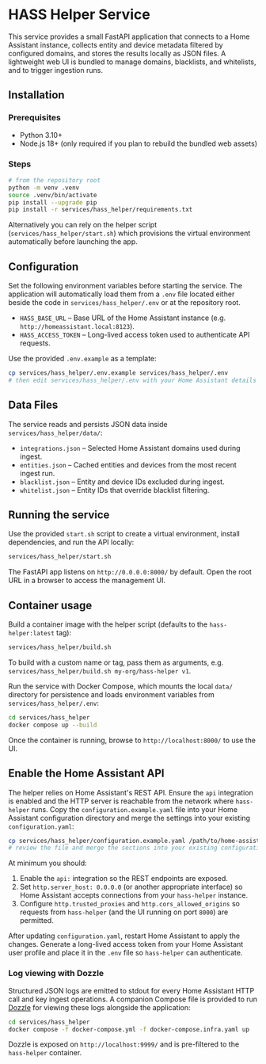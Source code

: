 # HASS Helper Service

This service provides a small FastAPI application that connects to a Home Assistant instance,
collects entity and device metadata filtered by configured domains, and stores the results locally
as JSON files. A lightweight web UI is bundled to manage domains, blacklists, and whitelists, and
to trigger ingestion runs.

## Installation

### Prerequisites

- Python 3.10+
- Node.js 18+ (only required if you plan to rebuild the bundled web assets)

### Steps

```bash
# from the repository root
python -m venv .venv
source .venv/bin/activate
pip install --upgrade pip
pip install -r services/hass_helper/requirements.txt
```

Alternatively you can rely on the helper script (`services/hass_helper/start.sh`) which provisions
the virtual environment automatically before launching the app.

## Configuration

Set the following environment variables before starting the service. The application will
automatically load them from a `.env` file located either beside the code in
`services/hass_helper/.env` or at the repository root.

- `HASS_BASE_URL` – Base URL of the Home Assistant instance (e.g. `http://homeassistant.local:8123`).
- `HASS_ACCESS_TOKEN` – Long-lived access token used to authenticate API requests.

Use the provided `.env.example` as a template:

```bash
cp services/hass_helper/.env.example services/hass_helper/.env
# then edit services/hass_helper/.env with your Home Assistant details
```

## Data Files

The service reads and persists JSON data inside `services/hass_helper/data/`:

- `integrations.json` – Selected Home Assistant domains used during ingest.
- `entities.json` – Cached entities and devices from the most recent ingest run.
- `blacklist.json` – Entity and device IDs excluded during ingest.
- `whitelist.json` – Entity IDs that override blacklist filtering.

## Running the service

Use the provided `start.sh` script to create a virtual environment, install dependencies, and run
the API locally:

```bash
services/hass_helper/start.sh
```

The FastAPI app listens on `http://0.0.0.0:8000/` by default. Open the root URL in a browser to
access the management UI.

## Container usage

Build a container image with the helper script (defaults to the `hass-helper:latest` tag):

```bash
services/hass_helper/build.sh
```

To build with a custom name or tag, pass them as arguments, e.g. `services/hass_helper/build.sh my-org/hass-helper v1`.

Run the service with Docker Compose, which mounts the local `data/` directory for persistence and
loads environment variables from `services/hass_helper/.env`:

```bash
cd services/hass_helper
docker compose up --build
```

Once the container is running, browse to `http://localhost:8000/` to use the UI.

## Enable the Home Assistant API

The helper relies on Home Assistant's REST API. Ensure the `api` integration is enabled and the
HTTP server is reachable from the network where `hass-helper` runs. Copy the
`configuration.example.yaml` file into your Home Assistant configuration directory and merge the
settings into your existing `configuration.yaml`:

```bash
cp services/hass_helper/configuration.example.yaml /path/to/home-assistant/configuration.example.yaml
# review the file and merge the sections into your existing configuration.yaml
```

At minimum you should:

1. Enable the `api:` integration so the REST endpoints are exposed.
2. Set `http.server_host: 0.0.0.0` (or another appropriate interface) so Home Assistant accepts
   connections from your `hass-helper` instance.
3. Configure `http.trusted_proxies` and `http.cors_allowed_origins` so requests from
   `hass-helper` (and the UI running on port `8000`) are permitted.

After updating `configuration.yaml`, restart Home Assistant to apply the changes. Generate a
long-lived access token from your Home Assistant user profile and place it in the `.env` file so
`hass-helper` can authenticate.

### Log viewing with Dozzle

Structured JSON logs are emitted to stdout for every Home Assistant HTTP call and key ingest
operations. A companion Compose file is provided to run [Dozzle](https://dozzle.dev/) for viewing
these logs alongside the application:

```bash
cd services/hass_helper
docker compose -f docker-compose.yml -f docker-compose.infra.yaml up
```

Dozzle is exposed on `http://localhost:9999/` and is pre-filtered to the `hass-helper` container.
